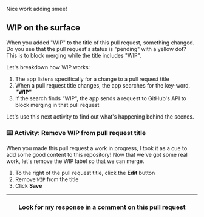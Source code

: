Nice work adding smee!

## WIP on the surface
When you added "WIP" to the title of this pull request, something changed. Do you see that the pull request's status is "pending" with a yellow dot? This is to block merging while the title includes "WIP".

Let's breakdown how WIP works:

1. The app listens specifically for a change to a pull request title
2. When a pull request title changes, the app searches for the key-word, **"WIP"**
3. If the search finds "WIP", the app sends a request to GitHub's API to block merging in that pull request

Let's use this next activity to find out what's happening behind the scenes.

### :keyboard: Activity: Remove WIP from pull request title
When you made this pull request a work in progress, I took it as a cue to add some good content to this repository! Now that we've got some real work, let's remove the WIP label so that we can merge.

1. To the right of the pull request title, click the **Edit** button
1. Remove `WIP` from the title
1. Click **Save**

<hr>
<h3 align="center">Look for my response in a comment on this pull request</h3>
